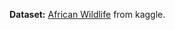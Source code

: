 **Dataset:** [African Wildlife](https://www.kaggle.com/biancaferreira/african-wildlife) from kaggle.